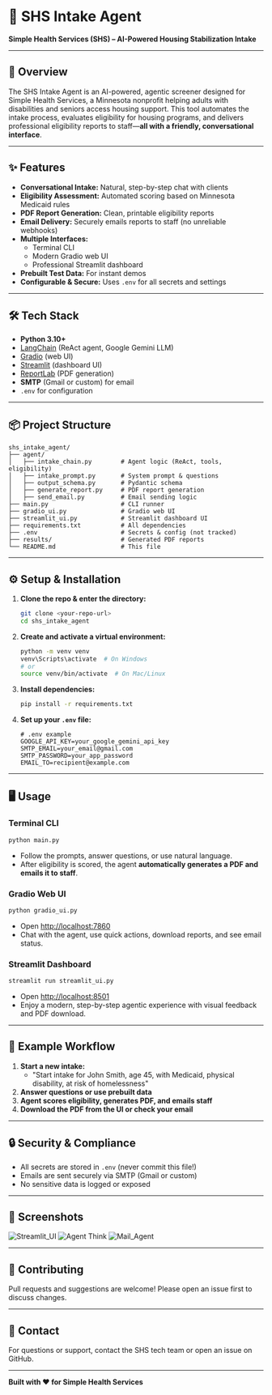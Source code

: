 # 🏥 SHS Intake Agent

**Simple Health Services (SHS) – AI-Powered Housing Stabilization Intake**

---

## 🚀 Overview

The SHS Intake Agent is an AI-powered, agentic screener designed for Simple Health Services, a Minnesota nonprofit helping adults with disabilities and seniors access housing support. This tool automates the intake process, evaluates eligibility for housing programs, and delivers professional eligibility reports to staff—**all with a friendly, conversational interface**.

---

## ✨ Features

- **Conversational Intake:** Natural, step-by-step chat with clients
- **Eligibility Assessment:** Automated scoring based on Minnesota Medicaid rules
- **PDF Report Generation:** Clean, printable eligibility reports
- **Email Delivery:** Securely emails reports to staff (no unreliable webhooks)
- **Multiple Interfaces:**
  - Terminal CLI
  - Modern Gradio web UI
  - Professional Streamlit dashboard
- **Prebuilt Test Data:** For instant demos
- **Configurable & Secure:** Uses `.env` for all secrets and settings

---

## 🛠️ Tech Stack

- **Python 3.10+**
- [LangChain](https://github.com/langchain-ai/langchain) (ReAct agent, Google Gemini LLM)
- [Gradio](https://gradio.app/) (web UI)
- [Streamlit](https://streamlit.io/) (dashboard UI)
- [ReportLab](https://www.reportlab.com/) (PDF generation)
- **SMTP** (Gmail or custom) for email
- `.env` for configuration

---

## 📦 Project Structure

```
shs_intake_agent/
├── agent/
│   ├── intake_chain.py        # Agent logic (ReAct, tools, eligibility)
│   ├── intake_prompt.py       # System prompt & questions
│   ├── output_schema.py       # Pydantic schema
│   ├── generate_report.py     # PDF report generation
│   ├── send_email.py          # Email sending logic
├── main.py                    # CLI runner
├── gradio_ui.py               # Gradio web UI
├── streamlit_ui.py            # Streamlit dashboard UI
├── requirements.txt           # All dependencies
├── .env                       # Secrets & config (not tracked)
├── results/                   # Generated PDF reports
└── README.md                  # This file
```

---

## ⚙️ Setup & Installation

1. **Clone the repo & enter the directory:**
   ```sh
   git clone <your-repo-url>
   cd shs_intake_agent
   ```
2. **Create and activate a virtual environment:**
   ```sh
   python -m venv venv
   venv\Scripts\activate  # On Windows
   # or
   source venv/bin/activate  # On Mac/Linux
   ```
3. **Install dependencies:**
   ```sh
   pip install -r requirements.txt
   ```
4. **Set up your `.env` file:**
   ```env
   # .env example
   GOOGLE_API_KEY=your_google_gemini_api_key
   SMTP_EMAIL=your_email@gmail.com
   SMTP_PASSWORD=your_app_password
   EMAIL_TO=recipient@example.com
   ```

---

## 🖥️ Usage

### **Terminal CLI**
```sh
python main.py
```
- Follow the prompts, answer questions, or use natural language.
- After eligibility is scored, the agent **automatically generates a PDF and emails it to staff**.

### **Gradio Web UI**
```sh
python gradio_ui.py
```
- Open [http://localhost:7860](http://localhost:7860)
- Chat with the agent, use quick actions, download reports, and see email status.

### **Streamlit Dashboard**
```sh
streamlit run streamlit_ui.py
```
- Open [http://localhost:8501](http://localhost:8501)
- Enjoy a modern, step-by-step agentic experience with visual feedback and PDF download.

---

## 📝 Example Workflow

1. **Start a new intake:**
   - "Start intake for John Smith, age 45, with Medicaid, physical disability, at risk of homelessness"
2. **Answer questions or use prebuilt data**
3. **Agent scores eligibility, generates PDF, and emails staff**
4. **Download the PDF from the UI or check your email**

---

## 🔒 Security & Compliance
- All secrets are stored in `.env` (never commit this file!)
- Emails are sent securely via SMTP (Gmail or custom)
- No sensitive data is logged or exposed

---

## 📸 Screenshots

![Streamlit_UI](shs_intake_agent/interface/UI.png)
![Agent Think](shs_intake_agent/interface/eligibilty.png)
![Mail_Agent](shs_intake_agent/interface/mail.png)

---

## 🤝 Contributing

Pull requests and suggestions are welcome! Please open an issue first to discuss changes.

---

## 📧 Contact

For questions or support, contact the SHS tech team or open an issue on GitHub.

---

**Built with ❤️ for Simple Health Services**
